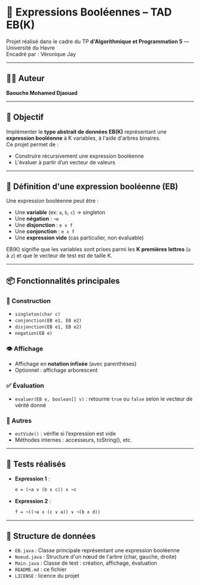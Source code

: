 # 🤖 Expressions Booléennes – TAD EB(K)

Projet réalisé dans le cadre du TP **d'Algorithmique et Programmation 5** — Université du Havre        
Encadré par : Véronique Jay

---

## 👨‍💻 Auteur

**Baouche Mohamed Djaouad**

---

## 🎯 Objectif

Implémenter le **type abstrait de données EB(K)** représentant une **expression booléenne** à K variables, à l'aide d'arbres binaires.  
Ce projet permet de :

- Construire récursivement une expression booléenne
- L'évaluer à partir d’un vecteur de valeurs

---

## 🧩 Définition d'une expression booléenne (EB)

Une expression booléenne peut être :

- Une **variable** (ex: `a`, `b`, `c`) → singleton
- Une **négation** : `¬e`
- Une **disjonction** : `e ∨ f`
- Une **conjonction** : `e ∧ f`
- Une **expression vide** (cas particulier, non évaluable)

EB(K) signifie que les variables sont prises parmi les **K premières lettres** (`a` à `z`) et que le vecteur de test est de taille K.

---

## 📦 Fonctionnalités principales

### 🔨 Construction

- `singleton(char c)`
- `conjonction(EB e1, EB e2)`
- `disjonction(EB e1, EB e2)`
- `negation(EB e)`

### 👁️ Affichage

- Affichage en **notation infixée** (avec parenthèses)
- Optionnel : affichage arborescent

### ✅ Évaluation

- `evaluer(EB e, boolean[] v)` : retourne `true` ou `false` selon le vecteur de vérité donné

### 🔎 Autres

- `estVide()` : vérifie si l’expression est vide
- Méthodes internes : accesseurs, toString(), etc.

---

## 🧪 Tests réalisés

- **Expression 1** :
  ```txt
  e = (¬a ∨ (b ∧ c)) ∧ ¬c
  
- **Expression 2** :
  ```txt
  f = ¬((¬a ∧ (c ∨ a)) ∨ ¬(b ∧ d))

---

## 🧠 Structure de données
- `EB.java` : Classe principale représentant une expression booléenne
- `Noeud.java` : Structure d'un nœud de l'arbre (char, gauche, droite)
- `Main.java` : Classe de test : création, affichage, évaluation
- `README.md` : ce fichier
- `LICENSE` : licence du projet
